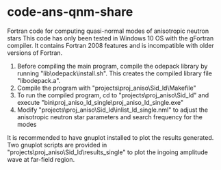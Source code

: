 # code-ans-qnm-share
Fortran code for computing quasi-normal modes of anisotropic neutron stars
This code has only been tested in Windows 10 OS with the gFortran compiler. It contains Fortran 2008 features and is incompatible with older versions of Fortran.

1. Before compiling the main program, compile the odepack library by running "lib\odepack\install.sh". This creates the compiled library file "libodepack.a".
2. Compile the program with "projects\proj_aniso\Sid_ld\Makefile"
3. To run the compiled program, cd to "projects\proj_aniso\Sid_ld" and execute "bin\proj_aniso_ld_single\proj_aniso_ld_single.exe"
4. Modify "projects\proj_aniso\Sid_ld\inlist_ld_single.nml" to adjust the anisotropic neutron star parameters and search frequency for the modes

It is recommended to have gnuplot installed to plot the results generated. Two gnuplot scripts are provided in "projects\proj_aniso\Sid_ld\results_single\" to plot the ingoing amplitude wave at far-field region.
